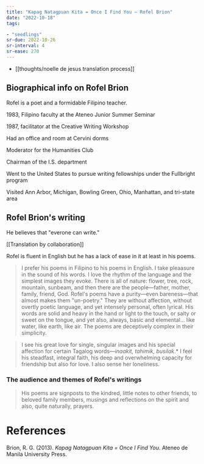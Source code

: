 ```yaml
---
title: "Kapag Natagpuan Kita = Once I Find You — Rofel Brion"
date: "2022-10-18"
tags:

- "seedlings"
sr-due: 2022-10-26
sr-interval: 4
sr-ease: 270
---
```


- [[thoughts/noelle de jesus translation process]]

## Biographical info on Rofel Brion

Rofel is a poet and a formidable Filipino teacher.

1983, Filipino faculty at the Ateneo Junior Summer Seminar

1987, facilitator at the Creative Writing Workshop

Had an office and room at Cervini dorms

Moderator for the Humanities Club

Chairman of the I.S. department

Went to the United States to pursue writing fellowships under the Fullbright program

Visited Ann Arbor, Michigan, Bowling Green, Ohio, Manhattan, and tri-state area

## Rofel Brion's writing

He believes that "everone can write."

[[Translation by collaboration]]

Rofel is fluent in English but he has a lack of ease in it at least in his poems.

>I prefer his poems in Filipino to his poems in English. I take pleaasure in the sound of his words. I love the rhythm of the language and the simplest images they evoke. There is all of nature: flower, tree, rock, mountain, sunbeam, and then there are the people—father, mother, family, friend, God. Rofel's poems have a purity—even bareness—that almost makes them "un-poetry." They are without affection, without overtly poetic language, and yet intensely personal, often lyrical. His words are solid and heavy in the hand or light to the touch, or salty or sweet on the tongue, and yet also, always, basic and elemental... like water, like earth, like air. The poems are deceptively complex in their simplicity.

>I see his great love for single, singular images and his special affection for certain Tagalog words—*inaakit, tahimik, busilak*.* I feel his steadfast, integral faith, his deep and overwhelming capacity for friendship but also for love. I also sense her loneliness.

### The audience and themes of Rofel's writings

>His poems are signposts to the kindred, little notes to other friends, to beloved family members, musings and reflections on the spirit and also, quite naturally, prayers.

# References

Brion, R. G. (2013). _Kapag Natagpuan Kita = Once I Find You_. Ateneo de Manila University Press.